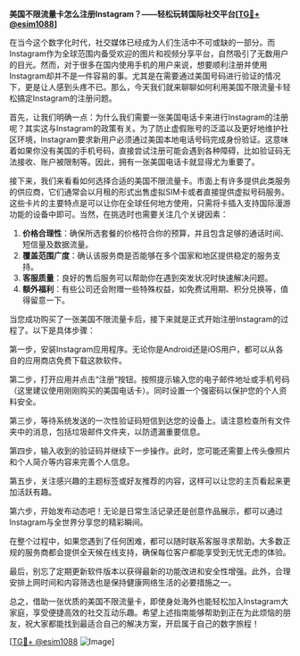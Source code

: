 **美国不限流量卡怎么注册Instagram？——轻松玩转国际社交平台[[TG💪+ @esim1088](https://t.me/s/esim1088)]**

在当今这个数字化时代，社交媒体已经成为人们生活中不可或缺的一部分。而Instagram作为全球范围内备受欢迎的图片和视频分享平台，自然吸引了无数用户的目光。然而，对于很多在国内使用手机的用户来说，想要顺利注册并使用Instagram却并不是一件容易的事。尤其是在需要通过美国号码进行验证的情况下，更是让人感到头疼不已。那么，今天我们就来聊聊如何利用美国不限流量卡轻松搞定Instagram的注册问题。

首先，让我们明确一点：为什么我们需要一张美国电话卡来进行Instagram的注册呢？其实这与Instagram的政策有关。为了防止虚假账号的泛滥以及更好地维护社区环境，Instagram要求新用户必须通过美国本地电话号码完成身份验证。这意味着如果你没有美国的手机号码，直接尝试注册可能会遇到各种障碍，比如验证码无法接收、账户被限制等。因此，拥有一张美国电话卡就显得尤为重要了。

接下来，我们来看看如何选择合适的美国不限流量卡。市面上有许多提供此类服务的供应商，它们通常会以月租的形式出售虚拟SIM卡或者直接提供虚拟号码服务。这些卡片的主要特点是可以让你在全球任何地方使用，只需将卡插入支持国际漫游功能的设备中即可。当然，在挑选时也需要关注几个关键因素：

1. **价格合理性**：确保所选套餐的价格符合你的预算，并且包含足够的通话时间、短信量及数据流量。
2. **覆盖范围广度**：确认该服务商是否能够在多个国家和地区提供稳定的服务支持。
3. **客服质量**：良好的售后服务可以帮助你在遇到突发状况时快速解决问题。
4. **额外福利**：有些公司还会附赠一些特殊权益，如免费试用期、积分兑换等，值得留意一下。

当您成功购买了一张美国不限流量卡后，接下来就是正式开始注册Instagram的过程了。以下是具体步骤：

第一步，安装Instagram应用程序。无论你是Android还是iOS用户，都可以从各自的应用商店免费下载这款软件。

第二步，打开应用并点击“注册”按钮。按照提示输入您的电子邮件地址或手机号码（这里建议使用刚刚购买的美国电话卡）。同时设置一个强密码以保护您的个人资料安全。

第三步，等待系统发送的一次性验证码短信到达您的设备上。请注意检查所有文件夹中的消息，包括垃圾邮件文件夹，以防遗漏重要信息。

第四步，输入收到的验证码并继续下一步操作。此时，您可能还需要上传头像照片和个人简介等内容来完善个人信息。

第五步，关注感兴趣的主题标签或好友推荐的内容，这样可以让您的主页看起来更加活跃有趣。

第六步，开始发布动态吧！无论是日常生活记录还是创意作品展示，都可以通过Instagram与全世界分享您的精彩瞬间。

在整个过程中，如果您遇到了任何困难，都可以随时联系客服寻求帮助。大多数正规的服务商都会提供全天候在线支持，确保每位客户都能享受到无忧无虑的体验。

最后，别忘了定期更新软件版本以获得最新的功能改进和安全性增强。此外，合理安排上网时间和内容筛选也是保持健康网络生活的必要措施之一。

总之，借助一张优质的美国不限流量卡，即使身处海外也能轻松加入Instagram大家庭，享受便捷高效的社交互动乐趣。希望上述指南能够帮助到正在为此烦恼的朋友，祝大家都能找到最适合自己的解决方案，开启属于自己的数字旅程！

[[TG💪+ @esim1088](https://t.me/s/esim1088) ![Image](https://i.postimg.cc/4NQfJmqS/Snipaste-2025-05-13-00-14-12.png)]